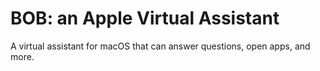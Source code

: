 # BOB: an Apple Virtual Assistant
A virtual assistant for macOS that can answer questions, open apps, and more.
